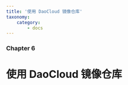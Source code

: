 ```yaml
---
title: '使用 DaoCloud 镜像仓库'
taxonomy:
    category:
        - docs
---
```


### Chapter 6

# 使用 DaoCloud 镜像仓库 
